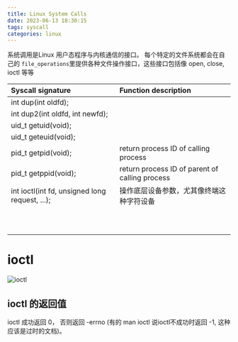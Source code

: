 ```yaml
---
title: Linux System Calls 
date: 2023-06-13 18:30:15
tags: syscall
categories: linux
---
```


系统调用是Linux 用户态程序与内核通信的接口。 每个特定的文件系统都会在自己的 `file_operations`里提供各种文件操作接口，这些接口包括像 open, close, ioctl 等等


| Syscall  signature                               | Function description                                    |
|:-------------------------------------------------|:--------------------------------------------------------|
| int dup(int oldfd);                              |                                                         |
| int dup2(int oldfd, int newfd);                  |                                                         |
| uid_t getuid(void);                              |                                                         |
| uid_t geteuid(void);                             |                                                         |
| pid_t getpid(void);                              | return process ID of calling process                    |
| pid_t getppid(void);                             | return process ID of parent of calling process          |
| int ioctl(int fd, unsigned long request, ...);   | 操作底层设备参数，尤其像终端这种字符设备                |
|                                                  |                                                         |
|                                                  |                                                         |
|                                                  |                                                         |
|                                                  |                                                         |
|                                                  |                                                         |
|                                                  |                                                         |
|                                                  |                                                         |
|                                                  |                                                         |
|                                                  |                                                         |
|                                                  |                                                         |

# ioctl

![ioctl](/images/ioctl-ioctl.drawio.png)

## ioctl 的返回值

ioctl 成功返回 0， 否则返回 -errno (有的 man ioctl 说ioctl不成功时返回 -1, 这种应该是过时的文档)。

